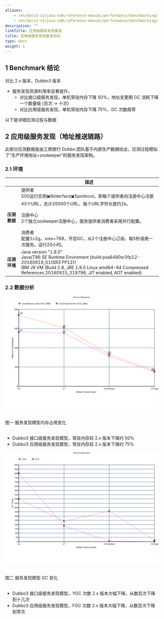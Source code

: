```yaml
---
aliases:
    - /en/docs3-v2/java-sdk/reference-manual/performance/benchmarking/
    - /en/docs3-v2/java-sdk/reference-manual/performance/benchmarking/
description: ""
linkTitle: 应用级服务发现基准
title: 应用级服务发现基准测试
type: docs
weight: 1
---
```


## 1 Benchmark 结论

对比 2.x 版本，Dubbo3 版本

- 服务发现资源利用率显著提升。
  - 对比接口级服务发现，单机常驻内存下降  50%，地址变更期 GC 消耗下降一个数量级 (百次 -> 十次)
  - 对比应用级服务发现，单机常驻内存下降 75%，GC 次数趋零


以下是详细压测过程与数据

## 2 应用级服务发现（地址推送链路）

此部分压测数据是由工商银行 Dubbo 团队基于内部生产数据给出，压测过程模拟了“生产环境地址+zookeeper”的服务发现架构。

### 2.1 环境

|  | 描述 |
| ------------ | ------------------------------------------------------------ |
| **压测数据** | 提供者<br/>500运行实例✖️8interface✖️5protocol，即每个提供者向注册中心注册40个URL，总计20000个URL，每个URL字符长度约1k。<br/><br/>注册中心<br/>2个独立zookeeper注册中心，服务提供者消费者采用并行配置。<br/><br/>消费者<br/>配置1c2g，xmx=768，开启GC，从2个注册中心订阅，每5秒调用一次服务。运行20小时。 |
| **压测环境** | Java version "1.8.0"<br/>Java(TM) SE Runtime Enviroment (build pxa6480sr3fp12-20160919_01(SR3 FP12))<br/>IBM J9 VM (Build 2.8, JRE 1.8.0 Linux amd64-64 Compressed References 20160915_318796, JIT enabled, AOT enabled) |


### 2.2 数据分析

![//imgs/v3/performance/registry-mem.svg](/imgs/v3/performance/registry-mem.svg)

<br />图一 服务发现模型内存占用变化<br /><br />

- Dubbo3 接口级服务发现模型，常驻内存较 2.x 版本下降约  50%
- Dubbo3 应用级服务发现模型，常驻内存较 2.x 版本下降约  75%


![//imgs/v3/performance/registry-gc.svg](/imgs/v3/performance/registry-gc.svg)

<br />图二 服务发现模型 GC 变化<br /><br />

- Dubbo3 接口级服务发现模型，YGC 次数 2.x 版本大幅下降，从数百次下降到十几次
- Dubbo3 应用级服务发现模型，FGC 次数 2.x 版本大幅下降，从数百次下降到零次
